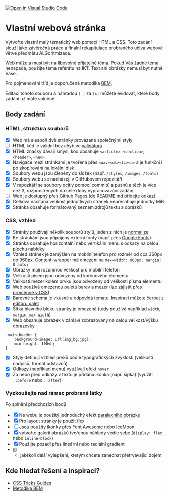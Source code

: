 [![Open in Visual Studio Code](https://classroom.github.com/assets/open-in-vscode-c66648af7eb3fe8bc4f294546bfd86ef473780cde1dea487d3c4ff354943c9ae.svg)](https://classroom.github.com/online_ide?assignment_repo_id=7835378&assignment_repo_type=AssignmentRepo)
# Vlastní webová stránka

Vytvořte vlastní malý tématický web pomocí HTML a CSS. Toto zadání slouží jako závěrečná práce a finální rekapitulace probraného učiva webové větve předmětu ALGoritmizace.

Web může a musí být na libovolné přijatelné téma. Pokud Vás žádné téma nenapadá, použijte téma referátu na IKT. Text ani obrázky nemusí být nutně Vaše.

Pro pojmenování tříd je doporučená metodika [BEM](http://getbem.com/introduction/).

Editací tohoto souboru a náhradou ``[ ]`` za ``[x]`` můžete evidovat, které body zadání už máte splněné.

## Body zadání

### HTML, struktura souborů

* [x] Web má alespoň dvě stránky provázané společnými styly
* [ ] HTML kód je validní bez chyb ve [validátoru](https://validator.w3.org/)
* [x] HTML značky dávají smysl, kód obsahuje ``<article>``, ``<section>``, ``<header>``, ``<nav>``.
* [x] Navigace mezi stránkami je tvořená přes ``<nav><ul><li><a>`` a je funkční i po zkopírování na lokální disk
* [x] Soubory webu jsou členěny do složek (např. ``/styles``, ``/images``, ``/fonts``)
* [x] Soubory webu se nacházejí v GitHubovém repozitáři
* [x] V repozitáři se soubory ocitly pomocí commitů a pushů a těch je více než 3, rozprostřených do celé doby vypracovávání zadání
* [ ] Web je dostupný přes Github Pages (do README.md přidejte odkaz)
* [x] Celková načítaná velikost jednotlivých stránek nepřesahuje jednotky MiB
* [x] Stránka obsahuje formátovaný seznam zdrojů textu a obrázků

### CSS, vzhled

* [x] Stránky používají několik souborů stylů, jeden z nich je [normalize](https://necolas.github.io/normalize.css/)
* [x] Ke stránkám jsou připojeny externí fonty (např. přes [Google Fonts](https://fonts.google.com/))
* [x] Stránka obsahuje horizontální nebo vertikální menu s odkazy na celou plochu nabídky
* [x] Vzhled stránek je zamýšlen na mobilní telefon pro rozměr od cca 360px do 960px. Content-wrapper má omezení na ``max-width: 960px; margin: 0 auto;``
* [x] Obrázky mají rozumnou velikost pro mobilní telefon
* [x] Velikosti písem jsou odvozeny od kořenového elementu
* [x] Velikosti mezer kolem prvku jsou odvozeny od velikosti písma elementu
* [x] Web používá omezenou paletu barev a mezer (lze zajistit přes [proměnné v CSS](https://developer.mozilla.org/en-US/docs/Web/CSS/Using_CSS_custom_properties))
* [x] Barevné schéma je vkusné a odpovídá tématu. Inspiraci můžete čerpat z [editoru palet](https://coolors.co/palettes/trending)
* [x] Šířka hlavního bloku stránky je omezená (tedy používá například ``width``, ``margin``, ``max-width``)
* [x] Web obsahuje obrázek v záhlaví zobrazovaný na celou velikost/výšku obrazovky
````    
.main-header {
    background-image: url(img_bg.jpg);
    min-height: 100vh;
}
````
* [x] Styly definují vzhled prvků podle typografických zvyklosti (velikosti nadpisů, formát odstavců)
* [x] Odkazy (například menu) využívají efekt ``hover``
* [X] Za nebo před odkazy v textu je přidána ikonka (např. šipka) (využití ``::before`` nebo ``::after``)

### Vyzkoušejte nad rámec probrané látky

Po splnění předchozích bodů

* [X] Na webu je použitý jednoduchý efekt [paralaxního obrázku](https://www.w3schools.com/howto/howto_css_parallax.asp)
* [x] Pro layout stránky je použit [flex](https://css-tricks.com/snippets/css/a-guide-to-flexbox/)
* [ ] Jsou použity ikonky přes Font Awesome nebo [IcoMoon](https://icomoon.io/)
* [X] vytvořte galerii obrázků tvořenou náhledy vedle sebe (``display: flex`` nebo ``inline-block``)
* [x] Použijte pozadí přes lineární nebo radiální gradient
* [X] + jakékoli další vylepšení, kterým chcete zanechat přetrvávající dojem

## Kde hledat řešení a inspiraci?

* [CSS Tricks Guides](https://css-tricks.com/guides/)
* [Metodika BEM](http://getbem.com/introduction/)

